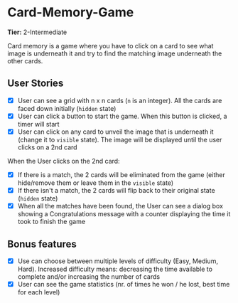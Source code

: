 # Card-Memory-Game

**Tier:** 2-Intermediate

Card memory is a game where you have to click on a card to see what image is underneath it and try to find the matching image underneath the other cards.

## User Stories

- [x] User can see a grid with n x n cards (`n` is an integer). All the cards are faced down initially (`hidden` state)
- [x] User can click a button to start the game. When this button is clicked, a timer will start
- [x] User can click on any card to unveil the image that is underneath it (change it to `visible` state). The image will be displayed until the user clicks on a 2nd card

When the User clicks on the 2nd card:

- [x] If there is a match, the 2 cards will be eliminated from the game (either hide/remove them or leave them in the `visible` state)
- [x] If there isn't a match, the 2 cards will flip back to their original state (`hidden` state)
- [x] When all the matches have been found, the User can see a dialog box showing a Congratulations message with a counter displaying the time it took to finish the game

## Bonus features

- [x] Use can choose between multiple levels of difficulty (Easy, Medium, Hard). Increased difficulty means: decreasing the time available to complete and/or increasing the number of cards
- [x] User can see the game statistics (nr. of times he won / he lost, best time for each level)
